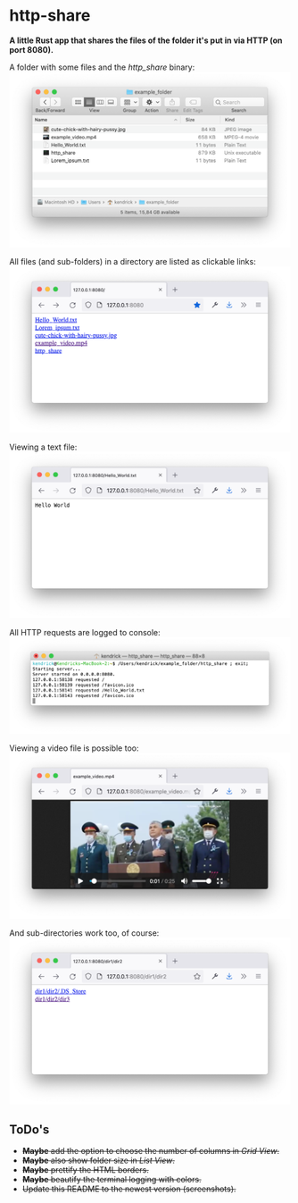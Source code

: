 # http-share
**A little Rust app that shares the files of the folder it's put in via HTTP (on port 8080).**

A folder with some files and the *http_share* binary:
![](images/1.png "")

All files (and sub-folders) in a directory are listed as clickable links:
![](images/2.png "")

Viewing a text file:
![](images/3.png "")

All HTTP requests are logged to console:
![](images/4.png "")

Viewing a video file is possible too:
![](images/5.png "")

And sub-directories work too, of course:
![](images/6.png "")

## ToDo's

* ~~**Maybe** add the option to choose the number of columns in *Grid View*.~~
* ~~**Maybe** also show folder size in *List View*.~~
* ~~**Maybe** prettify the HTML <table> borders.~~
* ~~**Maybe** beautify the terminal logging with colors.~~
* Update this README to the newest version (screenshots).